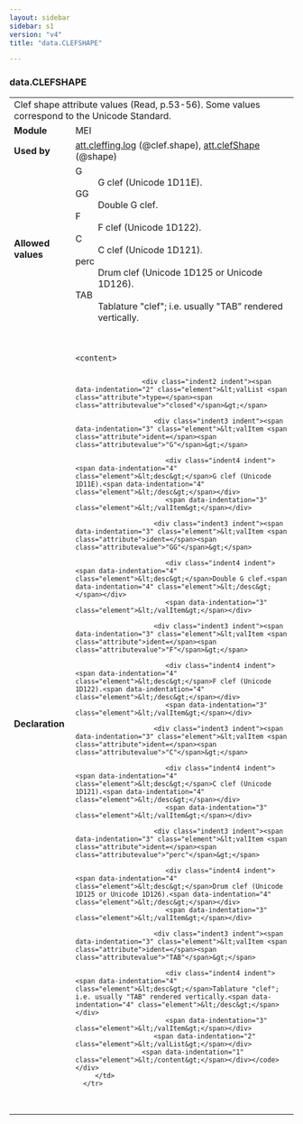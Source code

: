 ```yaml
---
layout: sidebar
sidebar: s1
version: "v4"
title: "data.CLEFSHAPE"

---
```


<div class="macroSpec">
   <h3 id="data.CLEFSHAPE">data.CLEFSHAPE</h3>
   <table class="wovenodd">
      <tr>
         <td colspan="2" class="wovenodd-col2">Clef shape attribute values (Read, p.53-56). Some values correspond to the Unicode
            Standard.
         </td>
      </tr>
      <tr>
         <td class="wovenodd-col1"><strong>Module</strong></td>
         <td class="wovenodd-col2">MEI</td>
      </tr>
      <tr>
         <td class="wovenodd-col1"><strong>Used by</strong></td>
         <td class="wovenodd-col2">
            <div class="parent"><a class="link_odd_classSpec" href="{{ site.baseurl }}/{{ page.version }}/attribute-classes/att.cleffing.log.html">att.cleffing.log</a> (@clef.shape), <a class="link_odd_classSpec" href="{{ site.baseurl }}/{{ page.version }}/attribute-classes/att.clefShape.html">att.clefShape</a> (@shape)
            </div>
         </td>
      </tr>
      <tr>
         <td class="wovenodd-col1"><strong>Allowed values</strong></td>
         <td class="wovenodd-col2">
            <dl>
               <dt>G</dt>
               <dd>G clef (Unicode 1D11E).</dd>
               <dt>GG</dt>
               <dd>Double G clef.</dd>
               <dt>F</dt>
               <dd>F clef (Unicode 1D122).</dd>
               <dt>C</dt>
               <dd>C clef (Unicode 1D121).</dd>
               <dt>perc</dt>
               <dd>Drum clef (Unicode 1D125 or Unicode 1D126).</dd>
               <dt>TAB</dt>
               <dd>Tablature "clef"; i.e. usually "TAB" rendered vertically.</dd>
            </dl>
         </td>
      </tr>
      <tr>
         <td class="wovenodd-col1"><strong>Declaration</strong></td>
         <td class="wovenodd-col2">
            <div class="code" xml:space="preserve" data-lang="ODD"><code>
                  <div class="indent1 indent"><span data-indentation="1" class="element">&lt;content&gt;</span>
                     
                     <div class="indent2 indent"><span data-indentation="2" class="element">&lt;valList <span class="attribute">type=</span><span class="attributevalue">"closed"</span>&gt;</span>
                        
                        <div class="indent3 indent"><span data-indentation="3" class="element">&lt;valItem <span class="attribute">ident=</span><span class="attributevalue">"G"</span>&gt;</span>
                           
                           <div class="indent4 indent"><span data-indentation="4" class="element">&lt;desc&gt;</span>G clef (Unicode 1D11E).<span data-indentation="4" class="element">&lt;/desc&gt;</span></div>
                           <span data-indentation="3" class="element">&lt;/valItem&gt;</span></div>
                        
                        <div class="indent3 indent"><span data-indentation="3" class="element">&lt;valItem <span class="attribute">ident=</span><span class="attributevalue">"GG"</span>&gt;</span>
                           
                           <div class="indent4 indent"><span data-indentation="4" class="element">&lt;desc&gt;</span>Double G clef.<span data-indentation="4" class="element">&lt;/desc&gt;</span></div>
                           <span data-indentation="3" class="element">&lt;/valItem&gt;</span></div>
                        
                        <div class="indent3 indent"><span data-indentation="3" class="element">&lt;valItem <span class="attribute">ident=</span><span class="attributevalue">"F"</span>&gt;</span>
                           
                           <div class="indent4 indent"><span data-indentation="4" class="element">&lt;desc&gt;</span>F clef (Unicode 1D122).<span data-indentation="4" class="element">&lt;/desc&gt;</span></div>
                           <span data-indentation="3" class="element">&lt;/valItem&gt;</span></div>
                        
                        <div class="indent3 indent"><span data-indentation="3" class="element">&lt;valItem <span class="attribute">ident=</span><span class="attributevalue">"C"</span>&gt;</span>
                           
                           <div class="indent4 indent"><span data-indentation="4" class="element">&lt;desc&gt;</span>C clef (Unicode 1D121).<span data-indentation="4" class="element">&lt;/desc&gt;</span></div>
                           <span data-indentation="3" class="element">&lt;/valItem&gt;</span></div>
                        
                        <div class="indent3 indent"><span data-indentation="3" class="element">&lt;valItem <span class="attribute">ident=</span><span class="attributevalue">"perc"</span>&gt;</span>
                           
                           <div class="indent4 indent"><span data-indentation="4" class="element">&lt;desc&gt;</span>Drum clef (Unicode 1D125 or Unicode 1D126).<span data-indentation="4" class="element">&lt;/desc&gt;</span></div>
                           <span data-indentation="3" class="element">&lt;/valItem&gt;</span></div>
                        
                        <div class="indent3 indent"><span data-indentation="3" class="element">&lt;valItem <span class="attribute">ident=</span><span class="attributevalue">"TAB"</span>&gt;</span>
                           
                           <div class="indent4 indent"><span data-indentation="4" class="element">&lt;desc&gt;</span>Tablature "clef"; i.e. usually "TAB" rendered vertically.<span data-indentation="4" class="element">&lt;/desc&gt;</span></div>
                           <span data-indentation="3" class="element">&lt;/valItem&gt;</span></div>
                        <span data-indentation="2" class="element">&lt;/valList&gt;</span></div>
                     <span data-indentation="1" class="element">&lt;/content&gt;</span></div></code></div>
         </td>
      </tr>
   </table>
</div>